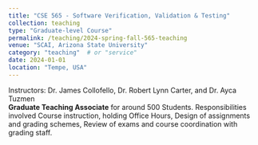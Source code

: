 ```yaml
---
title: "CSE 565 - Software Verification, Validation & Testing"
collection: teaching
type: "Graduate-level Course"
permalink: /teaching/2024-spring-fall-565-teaching
venue: "SCAI, Arizona State University"
category: "teaching"  # or "service"
date: 2024-01-01
location: "Tempe, USA"
---
```


Instructors: Dr. James Collofello, Dr. Robert Lynn Carter, and Dr. Ayca Tuzmen
<br>
**Graduate Teaching Associate** for around 500 Students. Responsibilities involved Course instruction, holding Office Hours, Design of assignments and grading schemes, Review of exams and course coordination with grading staff.
